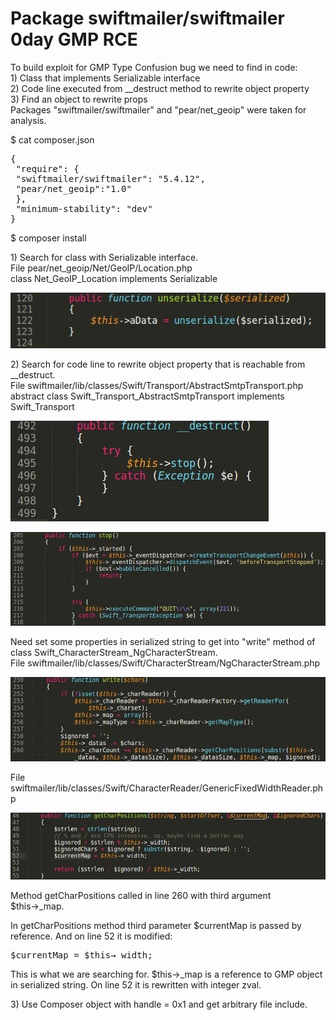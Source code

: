# Package swiftmailer/swiftmailer 0day GMP RCE

To build exploit for GMP Type Confusion bug we need to find in code:\
1\) Class that implements Serializable interface\
2\) Code line executed from \_\_destruct method to rewrite object property\
3\) Find an object to rewrite props\
Packages "swiftmailer/swiftmailer" and "pear/net_geoip" were taken for analysis.

$ cat composer.json
<pre>
{
 "require": {
 "swiftmailer/swiftmailer": "5.4.12",
 "pear/net_geoip":"1.0"
 },
 "minimum-stability": "dev"
}
</pre>
$ composer install

1\) Search for class with Serializable interface.\
File pear/net\_geoip/Net/GeoIP/Location.php\
class Net\_GeoIP\_Location implements Serializable

![](./images/swiftmailer_0day_GMP_exploit_html_ada33980835f89e8.png)

2\) Search for code line to rewrite object property that is reachable from \_\_destruct.\
File swiftmailer/lib/classes/Swift/Transport/AbstractSmtpTransport.php\
abstract class Swift\_Transport\_AbstractSmtpTransport implements Swift\_Transport

![](./images/swiftmailer_0day_GMP_exploit_html_8219334a03c48c82.png)

![](./images/swiftmailer_0day_GMP_exploit_html_15b1eaa5be93dac1.png)

Need set some properties in serialized string to get into "write" method of class Swift\_CharacterStream\_NgCharacterStream.\
File swiftmailer/lib/classes/Swift/CharacterStream/NgCharacterStream.php

![](./images/swiftmailer_0day_GMP_exploit_html_39001918a156d92f.png)

File swiftmailer/lib/classes/Swift/CharacterReader/GenericFixedWidthReader.php

![](./images/swiftmailer_0day_GMP_exploit_html_be9a74e4a12ce397.png)

Method getCharPositions called in line 260 with third argument <span style="font-weight: normal">$this→\_map</span>.

In getCharPositions method third parameter $currentMap is passed by reference. And on line 52 it is modified: 
<pre>$currentMap = $this→_width;</pre>

This is what we are searching for.
$this→\_map is a reference to GMP object in serialized string. On line 52 it is rewritten with integer zval.

3\) Use Composer object with handle = 0x1 and get arbitrary file include.